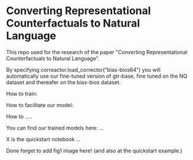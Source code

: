 # Converting Representational Counterfactuals to Natural Language

This repo used for the research of the paper "Converting Representational Counterfactuals to Natural Language".


By specifying correactor.load_corrector("bias-bios64") you will automatically use our fine-tuned version of gtr-base,
fine tuned on the NQ dataset and thereafer on the bias-bios dataset.

How to train:

How to facilitate our model:

How to .....


You can find our trained models here: ...

X is the quickstart notebook ...


Done forget to add fig1 image here! (and also at the quickstart example.)